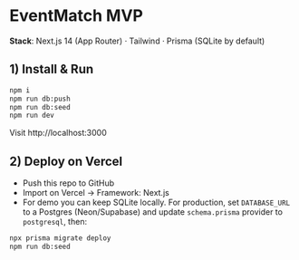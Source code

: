 # EventMatch MVP

**Stack**: Next.js 14 (App Router) · Tailwind · Prisma (SQLite by default)

## 1) Install & Run
```bash
npm i
npm run db:push
npm run db:seed
npm run dev
```

Visit http://localhost:3000

## 2) Deploy on Vercel
- Push this repo to GitHub
- Import on Vercel → Framework: Next.js
- For demo you can keep SQLite locally. For production, set `DATABASE_URL` to a Postgres (Neon/Supabase) and update `schema.prisma` provider to `postgresql`, then:
```bash
npx prisma migrate deploy
npm run db:seed
```